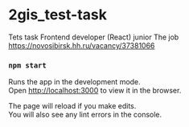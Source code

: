 # 2gis_test-task 
Tets task Frontend developer (React) junior 
The job https://novosibirsk.hh.ru/vacancy/37381066

### `npm start`

Runs the app in the development mode.<br />
Open [http://localhost:3000](http://localhost:3000) to view it in the browser.

The page will reload if you make edits.<br />
You will also see any lint errors in the console.

